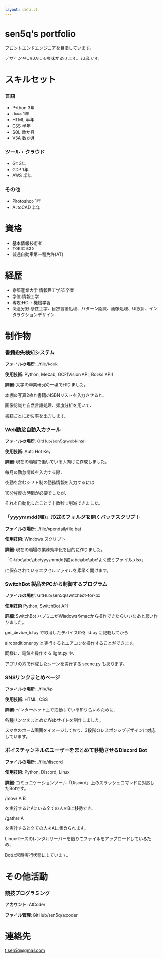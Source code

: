 ```yaml
---
layout: default
---
```


# sen5q's portfolio
フロントエンドエンジニアを目指しています。

デザインやUI/UXにも興味があります。23歳です。

# スキルセット

### 言語
- Python 3年
- Java 1年
- HTML 半年
- CSS 半年
- SQL 数か月
- VBA 数か月

### ツール・クラウド
- Git 3年
- GCP 1年
- AWS 半年

### その他
- Photoshop 1年
- AutoCAD 半年

# 資格
- 基本情報技術者
- TOEIC 530
- 普通自動車第一種免許(AT)

# 経歴
- 京都産業大学 情報理工学部 卒業
- 学位:情報工学
- 専攻:HCI・機械学習
- 関連分野:感性工学、自然言語処理、パターン認識、画像処理、UI設計、インタラクションデザイン

# 制作物
### 書籍紛失検知システム
**ファイルの場所**:
./file/book

**使用技術**:
Python, MeCab, GCP(Vision API, Books API)

**詳細**:
大学の卒業研究の一環で作りました。

本棚の写真2枚と書籍のISBNリストを入力させると、

画像認識と自然言語処理、頻度分析を用いて、

書籍ごとに紛失率を出力します。

### Web勤怠自動入カツール
**ファイルの場所**:
GitHub/sen5q/webkintal

**使用技術**:
Auto Hot Key

**詳細**:
現在の職場で働いている人向けに作成しました。

毎月の勤怠情報を入力する際、

夜勤を含むシフト制の勤務情報を入力するには

10分程度の時間が必要でしたが、

それを自動化したことで十数秒に削減できました。

### 「yyyymmdd(曜)」形式のフォルダを開くバッチスクリプト
**ファイルの場所**:
./file/opendailyfile.bat

**使用技術**:
Windows スクリプト

**詳細**:
現在の職場の業務効率化を目的に作りました。

「C:\abc\abc\abc\yyyymmdd(曜)\abc\abc\abc\よく使うファイル.xlsx」

に保存されているエクセルファイルを素早く開けます。

### SwitchBot 製品をPCから制御するプログラム

**ファイルの場所**:
GitHub/sen5q/switchbot-for-pc

**使用技術**
Python, SwitchBot API

**詳細**:
SwitchBot ハブミニがWindowsやmacから操作できたらいいなあと思い作りました。

get_device_id.py で取得したデバイスIDを id.py に記載してから

airconditioner.py と実行するとエアコンを操作することができます。

同様に、電気を操作する light.py や、

アプリの方で作成したシーンを実行する scene.py もあります。

### SNSリンクまとめページ
**ファイルの場所**:
./file/hp

**使用技術**:
HTML, CSS

**詳細**:
インターネット上で活動している知り合いのために、

各種リンクをまとめたWebサイトを制作しました。

スマホのホーム画面をイメージしており、3段階のレスポンシブデザインに対応しています。

### ボイスチャンネルのユーザーをまとめて移動させるDiscord Bot
**ファイルの場所**:
./file/discord

**使用技術**:
Python, Discord, Linux

**詳細**:
コミュニケーションツール「Discord」上のスラッシュコマンドに対応したBotです。

/move A B

を実行するとAにいる全ての人をBに移動でき、

/gather A

を実行すると全ての人をAに集められます。

Linuxベースのレンタルサーバーを借りてファイルをアップロードしているため、

Botは常時実行状態にしています。

# その他活動
### 競技プログラミング
**アカウント**: AtCoder

**ファイル管理**: GitHub/sen5q/atcoder

# 連絡先
t.sen5q@gmail.com

